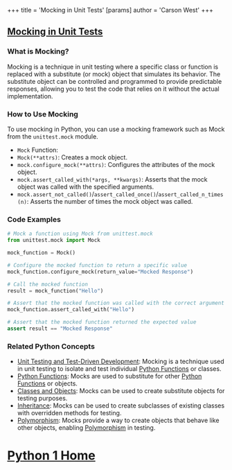 +++
 title = 'Mocking in Unit Tests'
[params]
	author = 'Carson West'
+++
## [Mocking in Unit Tests](./../mocking-in-unit-tests/)

### What is Mocking?
Mocking is a technique in unit testing where a specific class or function is replaced with a substitute (or mock) object that simulates its behavior. The substitute object can be controlled and programmed to provide predictable responses, allowing you to test the code that relies on it without the actual implementation.

### How to Use Mocking
To use mocking in Python, you can use a mocking framework such as Mock from the `unittest.mock` module.

- `Mock` Function:
 - `Mock(**attrs)`: Creates a mock object.
 - `mock.configure_mock(**attrs)`: Configures the attributes of the mock object.
 - `mock.assert_called_with(*args, **kwargs)`: Asserts that the mock object was called with the specified arguments.
 - `mock.assert_not_called()`/`assert_called_once()`/`assert_called_n_times(n)`: Asserts the number of times the mock object was called.

### Code Examples
```python
# Mock a function using Mock from unittest.mock
from unittest.mock import Mock

mock_function = Mock()

# Configure the mocked function to return a specific value
mock_function.configure_mock(return_value="Mocked Response")

# Call the mocked function
result = mock_function("Hello")

# Assert that the mocked function was called with the correct argument
mock_function.assert_called_with("Hello")

# Assert that the mocked function returned the expected value
assert result == "Mocked Response"
```

### Related Python Concepts

- [Unit Testing and Test-Driven Development](./../unit-testing-and-test-driven-development/): Mocking is a technique used in unit testing to isolate and test individual [Python Functions](./../python-functions/) or classes.
- [Python Functions](./../python-functions/): Mocks are used to substitute for other [Python Functions](./../python-functions/) or objects.
- [Classes and Objects](./../classes-and-objects/): Mocks can be used to create substitute objects for testing purposes.
- [Inheritance](./../inheritance/): Mocks can be used to create subclasses of existing classes with overridden methods for testing.
- [Polymorphism](./../polymorphism/): Mocks provide a way to create objects that behave like other objects, enabling [Polymorphism](./../polymorphism/) in testing.
# [Python 1 Home](./../python-1-home/)